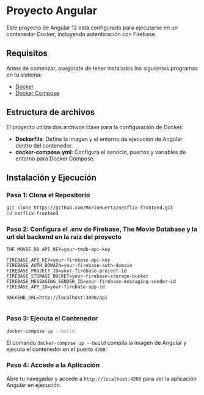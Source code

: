 # Proyecto Angular

Este proyecto de Angular 12 está configurado para ejecutarse en un contenedor Docker, incluyendo autenticación con Firebase.

## Requisitos

Antes de comenzar, asegúrate de tener instalados los siguientes programas en tu sistema:

- [Docker](https://www.docker.com/get-started)
- [Docker Compose](https://docs.docker.com/compose/install/)

## Estructura de archivos

El proyecto utiliza dos archivos clave para la configuración de Docker:

- **Dockerfile**: Define la imagen y el entorno de ejecución de Angular dentro del contenedor.
- **docker-compose.yml**: Configura el servicio, puertos y variables de entorno para Docker Compose.

## Instalación y Ejecución

### Paso 1: Clona el Repositorio

```bash
git clone https://github.com/MxrioHuerta/netflix-frontend.git
cd netflix-frontend
```


### Paso 2: Configura el .env de Firebase, The Movie Database y la url del backend en la raíz del proyecto

```.dotenv
THE_MOVIE_DB_API_KEY=your-tmdb-api-key

FIREBASE_API_KEY=your-firebase-api-key
FIREBASE_AUTH_DOMAIN=your-firebase-auth-domain
FIREBASE_PROJECT_ID=your-firebase-project-id
FIREBASE_STORAGE_BUCKET=your-firebase-storage-bucket
FIREBASE_MESSAGING_SENDER_ID=your-firebase-messaging-sender-id
FIREBASE_APP_ID=your-firebase-app-id

BACKEND_URL=http://localhost:3000/api


```

### Paso 3: Ejecuta el Contenedor

```bash
docker-compose up --build
```

El comando `docker-compose up --build` compila la imagen de Angular y ejecuta el contenedor en el puerto `4200`.

### Paso 4: Accede a la Aplicación

Abre tu navegador y accede a `http://localhost:4200` para ver la aplicación Angular en ejecución.

